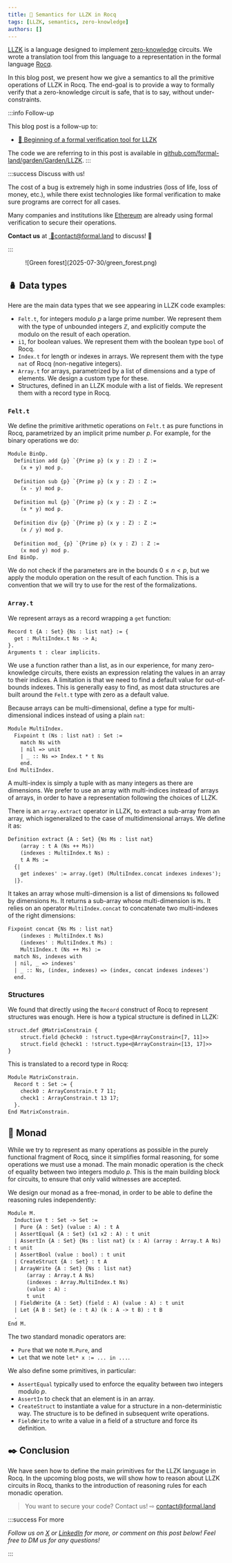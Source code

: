 ```yaml
---
title: 🥷 Semantics for LLZK in Rocq
tags: [LLZK, semantics, zero-knowledge]
authors: []
---
```


[LLZK](https://github.com/Veridise/llzk-lib) is a language designed to implement [zero-knowledge](https://en.wikipedia.org/wiki/Zero-knowledge_proof) circuits. We wrote a translation tool from this language to a representation in the formal language [Rocq](https://rocq-prover.org/).

In this blog post, we present how we give a semantics to all the primitive operations of LLZK in Rocq. The end-goal is to provide a way to formally verify that a zero-knowledge circuit is safe, that is to say, without under-constraints.

<!-- truncate -->

:::info Follow-up

This blog post is a follow-up to:

- [🥷 Beginning of a formal verification tool for LLZK](2025-07-28-llzk-to-rocq-beginning.md)

The code we are referring to in this post is available in [github.com/formal-land/garden/Garden/LLZK](https://github.com/formal-land/garden/tree/main/Garden/LLZK).
:::

:::success Discuss with us!

The cost of a bug is extremely high in some industries (loss of life, loss of money, etc.), while there exist technologies like formal verification to make sure programs are correct for all cases.

Many companies and institutions like [Ethereum](https://ethereum.org/) are already using formal verification to secure their operations.

**Contact us** at&nbsp;[&nbsp;💌&#099;&#111;&#110;&#116;&#097;&#099;&#116;&#064;formal&#046;&#108;&#097;&#110;&#100;](mailto:contact@formal.land) to discuss!&nbsp;👋

:::

<figure>
  ![Green forest](2025-07-30/green_forest.png)
</figure>

## 🪆 Data types

Here are the main data types that we see appearing in LLZK code examples:

- `Felt.t`, for integers modulo&nbsp;$p$ a large prime number. We represent them with the type of unbounded integers $\mathbb{Z}$, and explicitly compute the modulo on the result of each operation.
- `i1`, for boolean values. We represent them with the boolean type `bool` of Rocq.
- `Index.t` for length or indexes in arrays. We represent them with the type `nat` of Rocq (non-negative integers).
- `Array.t` for arrays, parametrized by a list of dimensions and a type of elements. We design a custom type for these.
- Structures, defined in an LLZK module with a list of fields. We represent them with a record type in Rocq.

### `Felt.t`

We define the primitive arithmetic operations on `Felt.t` as pure functions in Rocq, parametrized by an implicit prime number $p$. For example, for the binary operations we do:

```coq
Module BinOp.
  Definition add {p} `{Prime p} (x y : Z) : Z :=
    (x + y) mod p.

  Definition sub {p} `{Prime p} (x y : Z) : Z :=
    (x - y) mod p.

  Definition mul {p} `{Prime p} (x y : Z) : Z :=
    (x * y) mod p.

  Definition div {p} `{Prime p} (x y : Z) : Z :=
    (x / y) mod p.

  Definition mod_ {p} `{Prime p} (x y : Z) : Z :=
    (x mod y) mod p.
End BinOp.
```

We do not check if the parameters are in the bounds $0 \leq n < p$, but we apply the modulo operation on the result of each function. This is a convention that we will try to use for the rest of the formalizations.

### `Array.t`

We represent arrays as a record wrapping a `get` function:

```coq
Record t {A : Set} {Ns : list nat} := {
  get : MultiIndex.t Ns -> A;
}.
Arguments t : clear implicits.
```

We use a function rather than a list, as in our experience, for many zero-knowledge circuits, there exists an expression relating the values in an array to their indices. A limitation is that we need to find a default value for out-of-bounds indexes. This is generally easy to find, as most data structures are built around the `Felt.t` type with zero as a default value.

Because arrays can be multi-dimensional, define a type for multi-dimensional indices instead of using a plain `nat`:

```coq
Module MultiIndex.
  Fixpoint t (Ns : list nat) : Set :=
    match Ns with
    | nil => unit
    | _ :: Ns => Index.t * t Ns
    end.
End MultiIndex.
```

A multi-index is simply a tuple with as many integers as there are dimensions. We prefer to use an array with multi-indices instead of arrays of arrays, in order to have a representation following the choices of LLZK.

There is an `array.extract` operator in LLZK, to extract a sub-array from an array, which isgeneralized to the case of multidimensional arrays. We define it as:

```coq
Definition extract {A : Set} {Ns Ms : list nat}
    (array : t A (Ns ++ Ms))
    (indexes : MultiIndex.t Ns) :
    t A Ms :=
  {|
    get indexes' := array.(get) (MultiIndex.concat indexes indexes');
  |}.
```

It takes an array whose multi-dimension is a list of dimensions `Ns` followed by dimensions `Ms`. It returns a sub-array whose multi-dimension is `Ms`. It relies on an operator `MultiIndex.concat` to concatenate two multi-indexes of the right dimensions:

```coq
Fixpoint concat {Ns Ms : list nat}
    (indexes : MultiIndex.t Ns)
    (indexes' : MultiIndex.t Ms) :
    MultiIndex.t (Ns ++ Ms) :=
  match Ns, indexes with
  | nil, _ => indexes'
  | _ :: Ns, (index, indexes) => (index, concat indexes indexes')
  end.
```

### Structures

We found that directly using the `Record` construct of Rocq to represent structures was enough. Here is how a typical structure is defined in LLZK:

```mlir
struct.def @MatrixConstrain {
    struct.field @check0 : !struct.type<@ArrayConstrain<[7, 11]>>
    struct.field @check1 : !struct.type<@ArrayConstrain<[13, 17]>>
}
```

This is translated to a record type in Rocq:

```coq
Module MatrixConstrain.
  Record t : Set := {
    check0 : ArrayConstrain.t 7 11;
    check1 : ArrayConstrain.t 13 17;
  }.
End MatrixConstrain.
```

## 🔮 Monad

While we try to represent as many operations as possible in the purely functional fragment of Rocq, since it simplifies formal reasoning, for some operations we must use a monad. The main monadic operation is the check of equality between two integers modulo $p$. This is the main building block for circuits, to ensure that only valid witnesses are accepted.

We design our monad as a free-monad, in order to be able to define the reasoning rules independently:

```coq
Module M.
  Inductive t : Set -> Set :=
  | Pure {A : Set} (value : A) : t A
  | AssertEqual {A : Set} (x1 x2 : A) : t unit
  | AssertIn {A : Set} {Ns : list nat} (x : A) (array : Array.t A Ns) : t unit
  | AssertBool (value : bool) : t unit
  | CreateStruct {A : Set} : t A
  | ArrayWrite {A : Set} {Ns : list nat}
      (array : Array.t A Ns)
      (indexes : Array.MultiIndex.t Ns)
      (value : A) :
      t unit
  | FieldWrite {A : Set} (field : A) (value : A) : t unit
  | Let {A B : Set} (e : t A) (k : A -> t B) : t B
  .
End M.
```

The two standard monadic operators are:

- `Pure` that we note `M.Pure`, and
- `Let` that we note `let* x := ... in ...`.

We also define some primitives, in particular:

- `AssertEqual` typically used to enforce the equality between two integers modulo $p$.
- `AssertIn` to check that an element is in an array.
- `CreateStruct` to instantiate a value for a structure in a non-deterministic way. The structure is to be defined in subsequent write operations.
- `FieldWrite` to write a value in a field of a structure and force its definition.

## ✒️ Conclusion

We have seen how to define the main primitives for the LLZK language in Rocq. In the upcoming blog posts, we will show how to reason about LLZK circuits in Rocq, thanks to the introduction of reasoning rules for each monadic operation.

> You want to secure your code? Contact us! ⇨ [&#099;&#111;&#110;&#116;&#097;&#099;&#116;&#064;formal&#046;&#108;&#097;&#110;&#100;](mailto:contact@formal.land)

:::success For more

_Follow us on [X](https://x.com/FormalLand) or [LinkedIn](https://fr.linkedin.com/company/formal-land) for more, or comment on this post below! Feel free to DM us for any questions!_

:::
